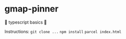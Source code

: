 # gmap-pinner

🎈 typescript basics 🎈

Instructions:
`git clone ...`
`npm install`
`parcel index.html`
